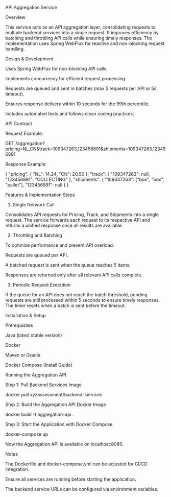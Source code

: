 API Aggregation Service

Overview

This service acts as an API aggregation layer, consolidating requests to multiple backend services into a single request. It improves efficiency by batching and throttling API calls while ensuring timely responses. The implementation uses Spring WebFlux for reactive and non-blocking request handling.

Design & Development

Uses Spring WebFlux for non-blocking API calls.

Implements concurrency for efficient request processing.

Requests are queued and sent in batches (max 5 requests per API or 5s timeout).

Ensures response delivery within 10 seconds for the 99th percentile.

Includes automated tests and follows clean coding practices.

API Contract

Request Example:

GET /aggregation?pricing=NL,CN&track=109347263,123456891&shipments=109347263,123456891

Response Example:

{
"pricing": {
"NL": 14.24,
"CN": 20.50
},
"track": {
"109347263": null,
"123456891": "COLLECTING"
},
"shipments": {
"109347263": ["box", "box", "pallet"],
"123456891": null
}
}

Features & Implementation Steps

1. Single Network Call

Consolidates API requests for Pricing, Track, and Shipments into a single request. The service forwards each request to its respective API and returns a unified response once all results are available.

2. Throttling and Batching

To optimize performance and prevent API overload:

Requests are queued per API.

A batched request is sent when the queue reaches 5 items.

Responses are returned only after all relevant API calls complete.

3. Periodic Request Execution

If the queue for an API does not reach the batch threshold, pending requests are still processed within 5 seconds to ensure timely responses. The timer resets when a batch is sent before the timeout.

Installation & Setup

Prerequisites

Java (latest stable version)

Docker

Maven or Gradle

Docker Compose (Install Guide)

Running the Aggregation API

Step 1: Pull Backend Services Image

docker pull xyzassessment/backend-services

Step 2: Build the Aggregation API Docker Image

docker build -t aggregation-api .

Step 3: Start the Application with Docker Compose

docker-compose up

Now the Aggregation API is available on localhost:8080.

Notes

The Dockerfile and docker-compose.yml can be adjusted for CI/CD integration.

Ensure all services are running before starting the application.

The backend service URLs can be configured via environment variables.

